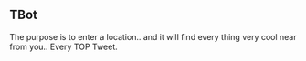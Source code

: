 ## TBot

The purpose is to enter a location.. and it will find every thing very cool near from you.. Every TOP Tweet.